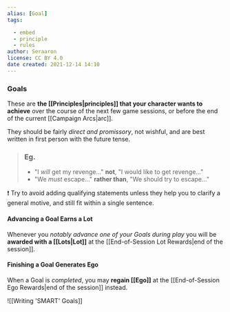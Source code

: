 ```yaml
---
alias: [Goal]
tags:

  - embed
  - principle
  - rules
author: Seraaron
license: CC BY 4.0
date created: 2021-12-14 14:10
---
```


### Goals

These are **the [[Principles|principles]] that your character wants to achieve** over the course of the next few game sessions, or before the end of the current [[Campaign Arcs|arc]].

They should be fairly _direct and promissory_, not wishful, and are best written in first person with the future tense.

> ### Eg.
>
> - "I _will_ get my revenge..." **not**, "I would like to get revenge..."
> - "We _must_ escape..." **rather than**, "We should try to escape..."

❗ Try to avoid adding qualifying statements unless they help you to clarify a general motive, and still fit within a single sentence.

#### Advancing a Goal Earns a Lot

Whenever you _notably advance one of your Goals during play_ you will be **awarded with a [[Lots|Lot]]** at the [[End-of-Session Lot Rewards|end of the session]].

#### Finishing a Goal Generates Ego

When a Goal is _completed_, you may **regain [[Ego]]** at the [[End-of-Session Ego Rewards|end of the session]] instead.

![[Writing 'SMART' Goals]]
